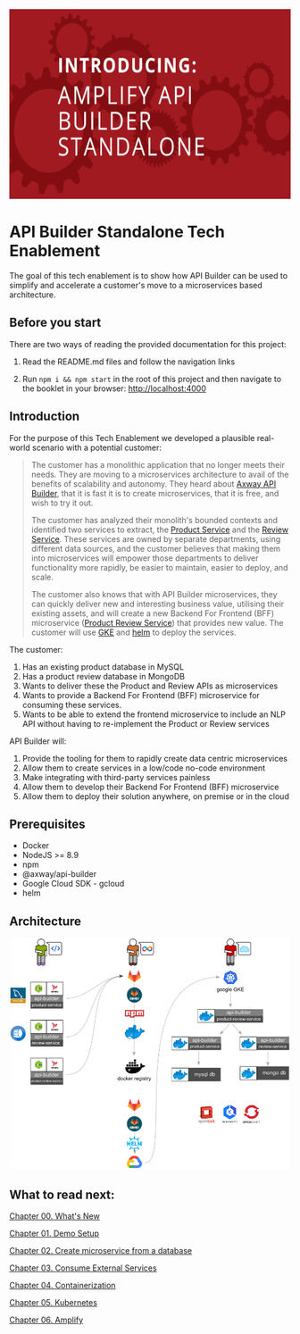 <img src="./images/banner.png" height="340" width="750">

# API Builder Standalone Tech Enablement

The goal of this tech enablement is to show how API Builder can be used to simplify and accelerate a customer's move to a microservices based architecture.

## Before you start

There are two ways of reading the provided documentation for this project:

1) Read the README.md files and follow the navigation links

2) Run `npm i && npm start` in the root of this project and then navigate to the booklet in your browser: [http://localhost:4000](http://localhost:4000)

## Introduction

For the purpose of this Tech Enablement we developed a plausible real-world scenario with a potential customer:

> The customer has a monolithic application that no longer meets their needs. They are moving to a
> microservices architecture to avail of the benefits of scalability and autonomy.  They heard about [Axway
> API Builder](https://developer.axway.com/), that it is fast it is to create microservices, that it is free,
> and wish to try it out.
> 
> The customer has analyzed their monolith's bounded contexts and identified two services to extract, the 
> [Product Service](./project/product-service) and the [Review Service](./project/review-service).  These
> services are owned by separate departments, using different data sources, and the customer believes that
> making them into microservices will empower those departments to deliver functionality more rapidly, be
> easier to maintain, easier to deploy, and scale.
>
> The customer also knows that with API Builder microservices, they can quickly deliver new and interesting
> business value, utilising their existing assets, and will create a new Backend For Frontend (BFF)
> microservice ([Product Review Service](./project/product-review-service)) that provides new value.  The
> customer will use [GKE](https://cloud.google.com/kubernetes-engine/) and [helm](https://helm.sh/) to deploy
> the services.

The customer:

1. Has an existing product database in MySQL
1. Has a product review database in MongoDB
1. Wants to deliver these the Product and Review APIs as microservices
1. Wants to provide a Backend For Frontend (BFF) microservice for consuming these services. 
1. Wants to be able to extend the frontend microservice to include an NLP API without having to re-implement the Product or Review services

API Builder will:
1. Provide the tooling for them to rapidly create data centric microservices
1. Allow them to create services in a low/code no-code environment
1. Make integrating with third-party services painless
1. Allow them to develop their Backend For Frontend (BFF) microservice
1. Allow them to deploy their solution anywhere, on premise or in the cloud

## Prerequisites

* Docker
* NodeJS >= 8.9
* npm
* @axway/api-builder
* Google Cloud SDK - gcloud
* helm

## Architecture

![Architecture](/images/architecture.png)

## What to read next:

[Chapter 00. What's New](./00_whats_new)

[Chapter 01. Demo Setup](./01_demo_setup)

[Chapter 02. Create microservice from a database](./02_mircoservice_from_db)

[Chapter 03. Consume External Services](./03_external_services)

[Chapter 04. Containerization](./04_containerization)

[Chapter 05. Kubernetes](./05_kubernetes)

[Chapter 06. Amplify](./06_amplify)
